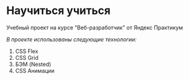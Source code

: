 # Научиться учиться

Учебный проект на курсе "Веб-разработчик" от Яндекс Практикум

*В проекте использованы следующие технологии:*

1. CSS Flex
2. CSS Grid
3. БЭМ (Nested)
4. CSS Анимации
